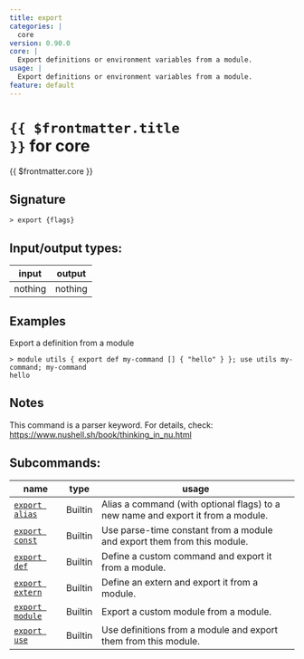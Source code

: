```yaml
---
title: export
categories: |
  core
version: 0.90.0
core: |
  Export definitions or environment variables from a module.
usage: |
  Export definitions or environment variables from a module.
feature: default
---
```


<!-- This file is automatically generated. Please edit the command in https://github.com/nushell/nushell instead. -->

# <code>{{ $frontmatter.title }}</code> for core

<div class='command-title'>{{ $frontmatter.core }}</div>

## Signature

`> export {flags} `

## Input/output types:

| input   | output  |
| ------- | ------- |
| nothing | nothing |

## Examples

Export a definition from a module

```nushell
> module utils { export def my-command [] { "hello" } }; use utils my-command; my-command
hello
```

## Notes

This command is a parser keyword. For details, check:
https://www.nushell.sh/book/thinking_in_nu.html

## Subcommands:

| name                                               | type    | usage                                                                            |
| -------------------------------------------------- | ------- | -------------------------------------------------------------------------------- |
| [`export alias`](/commands/docs/export_alias)   | Builtin | Alias a command (with optional flags) to a new name and export it from a module. |
| [`export const`](/commands/docs/export_const)   | Builtin | Use parse-time constant from a module and export them from this module.          |
| [`export def`](/commands/docs/export_def)       | Builtin | Define a custom command and export it from a module.                             |
| [`export extern`](/commands/docs/export_extern) | Builtin | Define an extern and export it from a module.                                    |
| [`export module`](/commands/docs/export_module) | Builtin | Export a custom module from a module.                                            |
| [`export use`](/commands/docs/export_use)       | Builtin | Use definitions from a module and export them from this module.                  |
